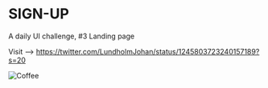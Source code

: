 # SIGN-UP
A daily UI challenge, #3 Landing page

Visit --> https://twitter.com/LundholmJohan/status/1245803723240157189?s=20

![Coffee](https://user-images.githubusercontent.com/54798835/78296894-d7577580-752e-11ea-85d8-9a90a958f70a.jpg)
